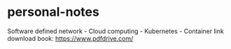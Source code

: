 # personal-notes
Software defined network - Cloud computing - Kubernetes - Container
link download book:
https://www.pdfdrive.com/
